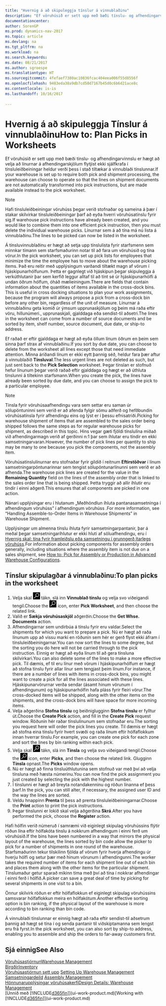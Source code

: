 ```yaml
---
title: "Hvernig á að skipuleggja tínslur á vinnublaðinu"
description: "Ef vöruhúsið er sett upp með bæði tínslu- og afhendingarvinnslu er hægt að velja að línurnar á afhendingarskjölum flytjist ekki sjálfkrafa í tínsluleiðbeiningar heldur verði þess í stað tiltækar á vinnublaði tínslunnar."
documentationcenter: 
author: SorenGP
ms.prod: dynamics-nav-2017
ms.topic: article
ms.devlang: na
ms.tgt_pltfrm: na
ms.workload: na
ms.search.keywords: 
ms.date: 08/21/2017
ms.author: sgroespe
ms.translationtype: HT
ms.sourcegitcommit: 4fefaef7380ac10836fcac404eea006f55d8556f
ms.openlocfilehash: 9483eda38a9db7cd50d7167b45d0c6b6d21ace8c
ms.contentlocale: is-is
ms.lasthandoff: 10/16/2017

---
```

# <a name="how-to-plan-picks-in-worksheets"></a><span data-ttu-id="15cdc-103">Hvernig á að skipuleggja Tínslur á vinnublaðinu</span><span class="sxs-lookup"><span data-stu-id="15cdc-103">How to: Plan Picks in Worksheets</span></span>
<span data-ttu-id="15cdc-104">Ef vöruhúsið er sett upp með bæði tínslu- og afhendingarvinnslu er hægt að velja að línurnar á afhendingarskjölum flytjist ekki sjálfkrafa í tínsluleiðbeiningar heldur verði þess í stað tiltækar á vinnublaði tínslunnar.</span><span class="sxs-lookup"><span data-stu-id="15cdc-104">If your warehouse is set up to require both pick and shipment processing, the warehouse can choose to operate so that the lines on shipment documents are not automatically transformed into pick instructions, but are made available instead to the pick worksheet.</span></span>  

> [!NOTE]  
>  <span data-ttu-id="15cdc-105">Hafi tínsluleiðbeiningar vöruhúss þegar verið stofnaðar og sameina á þær í stakar skilvirkar tínsluleiðbeiningar þarf að eyða hverri vöruhúsatínslu fyrir sig.</span><span class="sxs-lookup"><span data-stu-id="15cdc-105">If warehouse pick instructions have already been created, and you would like to combine them into one efficient pick instruction, then you must delete the individual warehouse picks.</span></span> <span data-ttu-id="15cdc-106">Línurnar sem á að tína má nú lista á vinnublaðinu.</span><span class="sxs-lookup"><span data-stu-id="15cdc-106">The lines to be picked can now be listed in the worksheet.</span></span>  

<span data-ttu-id="15cdc-107">Á tínsluvinnublaðinu er hægt að setja upp tínslulista fyrir starfsmenn sem minnkar tímann sem starfsmaðurinn notar til að fara um vöruhúsið og tína vörur.</span><span class="sxs-lookup"><span data-stu-id="15cdc-107">In the pick worksheet, you can set up pick lists for employees that minimize the time the employee has to move about the warehouse picking items.</span></span> <span data-ttu-id="15cdc-108">Það eru reitir með upplýsingum varðandi tiltækt magn af vörum í hjáskipunarhólfunum. Þetta er gagnlegt við hjáskipun þegar skipuleggja á verkúthlutanir þar sem kerfið leggur alltaf til að tínt sé úr hjáskipunarhólfi á undan öðrum hólfum, óháð mælieiningum.</span><span class="sxs-lookup"><span data-stu-id="15cdc-108">There are fields that contain information about the quantities of items available in the cross-dock bins. This is useful in cross docking situations to plan your work assignments, because the program will always propose a pick from a cross-dock bin before any other bin, regardless of the unit of measure.</span></span> <span data-ttu-id="15cdc-109">Línurnar á vinnublaðinu geta komið úr ýmsum upprunaskjölum og þeim má raða eftir vöru, hillunúmeri., upprunaskjali, gjalddaga eða sendist-til aðsetri.</span><span class="sxs-lookup"><span data-stu-id="15cdc-109">The lines in the worksheet can come from a number of source documents and be sorted by item, shelf number, source document, due date, or ship-to address.</span></span>  

<span data-ttu-id="15cdc-110">Ef raðað er eftir gjalddaga er hægt að eyða öllum línum öðrum en þeim sem sinna þarf strax af vinnublaðinu.</span><span class="sxs-lookup"><span data-stu-id="15cdc-110">If you sort by due date, you can choose to delete from the worksheet all lines except those that need immediate attention.</span></span> <span data-ttu-id="15cdc-111">Minna áríðandi línum er ekki eytt þannig séð, heldur fara þær aftur á vinnublaðið **Tínsluval**.</span><span class="sxs-lookup"><span data-stu-id="15cdc-111">The less urgent lines are not deleted as such, but just sent back to the **Pick Selection** worksheet.</span></span> <span data-ttu-id="15cdc-112">Þegar tínslan er stofnuð hefur línunum þegar verið raðað eftir gjalddaga og hægt er að úthluta tínslunni á tiltekinn starfsmann.</span><span class="sxs-lookup"><span data-stu-id="15cdc-112">When you create the pick, the lines have already been sorted by due date, and you can choose to assign the pick to a particular employee.</span></span>  

> [!NOTE]  
>  <span data-ttu-id="15cdc-113">Tínsla fyrir vöruhúsaafhendingu vara sem settar eru saman úr sölupöntuninni sem verið er að afenda fylgir sömu aðferð og hefðbundin vöruhúsatínsla fyrir afhendingu eins og lýst er í þessu efnisatriði.</span><span class="sxs-lookup"><span data-stu-id="15cdc-113">Picking for warehouse shipment of items that are assembled to the sales order being shipped follows the same steps as for regular warehouse picks for shipment, as described in this topic.</span></span> <span data-ttu-id="15cdc-114">Hins vegar gæti fjöldi tínslulína miðað við afhendingarmagn verið af gerðinni n:1 þar sem íhlutar eru tíndir en ekki samsetningarvaran.</span><span class="sxs-lookup"><span data-stu-id="15cdc-114">However, the number of pick lines per quantity to ship may be many to one because you pick the components, not the assembly item.</span></span>  
>   
>  <span data-ttu-id="15cdc-115">Vöruhúsatínslulínurnar eru stofnaðar fyrir gildið í reitnum **Eftirstöðvar** í línum samsetningarpöntunarinnar sem tengist sölupöntunarlínunni sem verið er að afhenda.</span><span class="sxs-lookup"><span data-stu-id="15cdc-115">The warehouse pick lines are created for the value in the **Remaining Quantity** field on the lines of the assembly order that is linked to the sales order line that is being shipped.</span></span> <span data-ttu-id="15cdc-116">Þetta tryggir að allir íhlutir eru tíndir í einni aðgerð.</span><span class="sxs-lookup"><span data-stu-id="15cdc-116">This ensures that all components are picked in one action.</span></span>  
>   
>  <span data-ttu-id="15cdc-117">Nánari upplýsingar eru í hlutanum „Meðhöndlun íhluta pantanasamsetninga í afhendingum vöruhúss” í afhendingum vöruhúss .</span><span class="sxs-lookup"><span data-stu-id="15cdc-117">For more information, see “Handling Assemble-to-Order Items in Warehouse Shipments” in Warehouse Shipment.</span></span>  
>   
>  <span data-ttu-id="15cdc-118">Upplýsingar um almenna tínslu íhluta fyrir samsetningarpantanir, þar á meðal þegar samsetningaríhlutur er ekki hluti af söluafhendingu, eru í [Hvernig skal: tína fyrir framleiðslu eða samsetningu í grunngerð ítarlegs vöruhúss](warehouse-how-to-pick-for-internal-operations-in-advanced-warehousing.md).</span><span class="sxs-lookup"><span data-stu-id="15cdc-118">For information about picking components for assembly orders generally, including situations where the assembly item is not due on a sales shipment, see [How to: Pick for Assembly or Production in Advanced Warehouse Configurations](warehouse-how-to-pick-for-internal-operations-in-advanced-warehousing.md).</span></span>  

## <a name="to-plan-picks-in-the-worksheet"></a><span data-ttu-id="15cdc-119">Tínslur skipulagðar á vinnublaðinu:</span><span class="sxs-lookup"><span data-stu-id="15cdc-119">To plan picks in the worksheet</span></span>  
1.  <span data-ttu-id="15cdc-120">Velja skal ![Leit að síðu eða skýrslu](media/ui-search/search_small.png "Leit að síðu eða skýrslu táknið") tákn, slá inn **Vinnublað tínslu** og velja svo viðeigandi tengil.</span><span class="sxs-lookup"><span data-stu-id="15cdc-120">Choose the ![Search for Page or Report](media/ui-search/search_small.png "Search for Page or Report icon") icon, enter **Pick Worksheet**, and then choose the related link.</span></span>  
2.  <span data-ttu-id="15cdc-121">Valið er **Sækja vöruhúsaskjöl** aðgerðin.</span><span class="sxs-lookup"><span data-stu-id="15cdc-121">Choose the **Get Whse. Documents** action.</span></span>  
3.  <span data-ttu-id="15cdc-122">Afhendingarnar sem undirbúa á tínslu fyrir eru valdar.</span><span class="sxs-lookup"><span data-stu-id="15cdc-122">Select the shipments for which you want to prepare a pick.</span></span> <span data-ttu-id="15cdc-123">Nú er hægt að raða línunum upp að vissu marki en röðunin sem hér er gerð flyst ekki áfram í tínsluleiðbeiningarnar.</span><span class="sxs-lookup"><span data-stu-id="15cdc-123">You can now sort the lines to some degree, but the sorting you do here will not be carried through to the pick instruction.</span></span> <span data-ttu-id="15cdc-124">Einnig er hægt að eyða línum til að gera tínsluna skilvirkari.</span><span class="sxs-lookup"><span data-stu-id="15cdc-124">You can also delete some of the lines to make a more effective pick.</span></span> <span data-ttu-id="15cdc-125">Til dæmis, ef til eru línur með vörum í hjáskipunarhólfum er hægt að stofna tínslu fyrir allar línur sem tengjast þeim línum.</span><span class="sxs-lookup"><span data-stu-id="15cdc-125">For instance, if there are a number of lines with items in cross-dock bins, you might want to create a pick for all the lines associated with these lines.</span></span> <span data-ttu-id="15cdc-126">Hjáskipunarvörurnar verða sendar (ásamt hinum vörunum í afhendingunum) og hjáskipunarhólfin hafa pláss fyrir fleiri vörur.</span><span class="sxs-lookup"><span data-stu-id="15cdc-126">The cross-docked items will be shipped, along with the other items on the shipments, and the cross-dock bins will have space for more incoming items.</span></span>  
4.  <span data-ttu-id="15cdc-127">Velja aðgerðina **Stofna tínslu** og beiðniglugginn **Stofna tínslu** er fylltur út.</span><span class="sxs-lookup"><span data-stu-id="15cdc-127">Choose the **Create Pick** action, and fill in the **Create Pick** request window.</span></span> <span data-ttu-id="15cdc-128">Röðunin hér raðar tínslulínunum sem stofnaðar eru.</span><span class="sxs-lookup"><span data-stu-id="15cdc-128">The sorting you request here will order the pick lines you create.</span></span> <span data-ttu-id="15cdc-129">Til dæmis er hægt að stofna eina tínslu fyrir hvert svæði og raða línum eftir hólfaflokkum innan hverrar tínslu.</span><span class="sxs-lookup"><span data-stu-id="15cdc-129">For example, you can create one pick for each zone and sort the lines by bin ranking within each pick.</span></span>  
5.  <span data-ttu-id="15cdc-130">Velja skal ![Leit að síðu eða skýrslu](media/ui-search/search_small.png "Leit að síðu eða skýrslu táknið") tákn, slá inn **Tínsla** og velja svo viðeigandi tengil.</span><span class="sxs-lookup"><span data-stu-id="15cdc-130">Choose the ![Search for Page or Report](media/ui-search/search_small.png "Search for Page or Report icon") icon, enter **Picks**, and then choose the related link.</span></span> <span data-ttu-id="15cdc-131">Glugginn **Tínsla** opnast.</span><span class="sxs-lookup"><span data-stu-id="15cdc-131">The **Picks** window opens.</span></span>  
6.  <span data-ttu-id="15cdc-132">Nú er hægt að finna tínsluúthlutunina sem stofnuð var með því að velja tínsluna með hæsta númerinu.</span><span class="sxs-lookup"><span data-stu-id="15cdc-132">You can now find the pick assignment you just created by selecting the pick with the highest number.</span></span>  
7.  <span data-ttu-id="15cdc-133">Í tínslunni er hægt að breyta notandakenninu og röðun línanna ef þess þarf.</span><span class="sxs-lookup"><span data-stu-id="15cdc-133">In the pick, you can still alter, if necessary, the assigned user ID and the way the lines are sorted.</span></span>  
8.  <span data-ttu-id="15cdc-134">Veldu hnappinn **Prenta** til þess að prenta tínsluleiðbeiningarnar.</span><span class="sxs-lookup"><span data-stu-id="15cdc-134">Choose the **Print** action to print the pick instructions.</span></span>  
9. <span data-ttu-id="15cdc-135">Þegar tínslunni er lokið skal velja aðgerðina **Skrá**.</span><span class="sxs-lookup"><span data-stu-id="15cdc-135">After you have performed the pick, choose the **Register** action.</span></span>  

<span data-ttu-id="15cdc-136">Hafi hólfin verið númeruð í samræmi við eiginlegt skipulag vöruhússins flýtir röðun lína eftir hólfakóta tínslu á nokkrum afhendingum í einni ferð um vöruhúsið.</span><span class="sxs-lookup"><span data-stu-id="15cdc-136">If the bins have been numbered in a way that mirrors the physical layout of the warehouse, the lines sorted by bin code allow the picker to pick for a number of shipments in one round of the warehouse.</span></span> <span data-ttu-id="15cdc-137">Starfsmaðurinn tekur tilskilinn fjölda af vörum fyrir hverja afhendingu úr hverju hólfi og setur þær með hinum vörunum í afhendingunni.</span><span class="sxs-lookup"><span data-stu-id="15cdc-137">The worker takes the required number of items for each shipment line out of each bin and places them along with the other items for the particular shipment.</span></span> <span data-ttu-id="15cdc-138">Tínslumaður getur sparað mikinn tíma með því að tína í nokkrar afhendingar í einni ferð í hólfið.</span><span class="sxs-lookup"><span data-stu-id="15cdc-138">A picker can save a great deal of time by picking for several shipments in one visit to a bin.</span></span>  

<span data-ttu-id="15cdc-139">Önnur skilvirk röðun er eftir hólfaflokkun ef eiginlegt skipulag vöruhússins samsvarar hólfaflokkun meira en hólfakótum.</span><span class="sxs-lookup"><span data-stu-id="15cdc-139">Another effective sorting option is bin ranking, if the physical layout of the warehouse is more according to bin ranking than bin code.</span></span>  

<span data-ttu-id="15cdc-140">Á vinnublaði tínslunnar er einnig hægt að raða eftir sendist-til aðsetrum þannig að hægt sé tína í og senda pantanir til viðskiptamanna sem lengst eru frá fyrst.</span><span class="sxs-lookup"><span data-stu-id="15cdc-140">In the pick worksheet, you can also sort by ship-to address, enabling you to assemble and ship the orders to far-away customers first.</span></span>  

## <a name="see-also"></a><span data-ttu-id="15cdc-141">Sjá einnig</span><span class="sxs-lookup"><span data-stu-id="15cdc-141">See Also</span></span>
[<span data-ttu-id="15cdc-142">Vöruhúsastjórnun</span><span class="sxs-lookup"><span data-stu-id="15cdc-142">Warehouse Management</span></span>](warehouse-manage-warehouse.md)  
[<span data-ttu-id="15cdc-143">Birgðir</span><span class="sxs-lookup"><span data-stu-id="15cdc-143">Inventory</span></span>](inventory-manage-inventory.md)  
<span data-ttu-id="15cdc-144">[Vöruhúsastjórnun sett upp](warehouse-setup-warehouse.md)   </span><span class="sxs-lookup"><span data-stu-id="15cdc-144">[Setting Up Warehouse Management](warehouse-setup-warehouse.md)   </span></span>  
<span data-ttu-id="15cdc-145">[Samsetningardeild](assembly-assemble-items.md)  </span><span class="sxs-lookup"><span data-stu-id="15cdc-145">[Assembly Management](assembly-assemble-items.md)  </span></span>  
[<span data-ttu-id="15cdc-146">Hönnunarupplýsingar vöruhúsakerfi</span><span class="sxs-lookup"><span data-stu-id="15cdc-146">Design Details: Warehouse Management</span></span>](design-details-warehouse-management.md)  
<span data-ttu-id="15cdc-147">[Unnið með [!INCLUDE[d365fin](includes/d365fin_md.md)]](ui-work-product.md)</span><span class="sxs-lookup"><span data-stu-id="15cdc-147">[Working with [!INCLUDE[d365fin](includes/d365fin_md.md)]](ui-work-product.md)</span></span>

